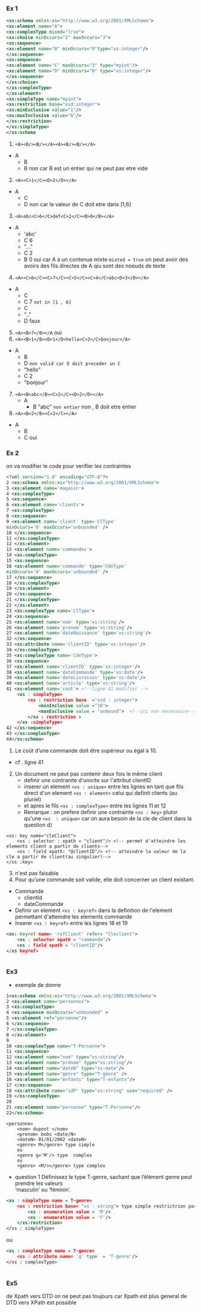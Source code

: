 ### Ex 1 
```xml
<xs:schema xmlns:xs="http://www.w3.org/2001/XMLSchema">  
<xs:element name="A">  
<xs:complexType mixed="true">  
<xs:choice minOccurs="2" maxOccurs="3">  
<xs:sequence>  
<xs:element name="B" minOccurs="0"type="xs:integer"/>  
</xs:sequence>  
<xs:sequence>  
<xs:element name="C" maxOccurs="3" type="myint"/>  
<xs:element name="D" minOccurs="0" type="xs:integer"/>  
</xs:sequence>  
</xs:choice>  
</xs:complexType>  
</xs:element>  
<xs:simpleType name="myint">  
<xs:restriction base="xsd:integer">  
<xs:minExclusive value="1"/>  
<xs:maxInclusive value="6"/>  
</xs:restriction>  
</xs:simpleType>  
</xs:schema
```
1. `<A><B/><B/></A><A><B/><B/></A>`
- A 
	- B
	- B
	non car B est un entier qui ne peut pas etre vide
2. `<A><C>1</C><D>2</D></A>`
- A
	- C
	- D
	non car la valeur de C doit etre dans ]1,6]
3. `<A>abc<C>6</C>def<C>2</C><B>0</B></A>`
- A
	- 'abc'
	- C 6
	- "..."
	- C 2
	- B 0
oui car A a un contenue mixte `mixted = true`
on peut avoir des avoirs des fils directes de A qiu sont des noeuds de texte

4. `<A><C>6</C><C>7</C><C>5</C><C>4</C>abc<D>3</D></A>`
- A 
	- C
	- C 7 `not in ]1 , 6]`
	- C
	- ".."
	- D
faux
5. `<A><B>7</B></A`
oui
6. `<A><B>1</B><D>1</D>hello<C>2</C>bonjour</A>`
- A 
	- B
	- D `non valid car D doit preceder un C`
	- "hello"
	- C 2
	- "bonjour"
7. `<A><B>abc</B><C>2</C><D>2</D></A>`
	- A 
		- B "abc" `non entier`
	non , B doit etre entier 
8. `<A><B>2</B><C>2</C></A>`
- A
	- B 
	- C
oui 

### Ex 2
on va modifier le code pour verifier les contraintes
```xml
<?xml version="1.0" encoding="UTF-8"?>  
2 <xs:schema xmlns:xs="http://www.w3.org/2001/XMLSchema">  
3 <xs:element name='magasin'>  
4 <xs:complexType>  
5 <xs:sequence>  
6 <xs:element name='clients'>  
7 <xs:complexType>  
8 <xs:sequence>  
9 <xs:element name='client' type='ClType'  
minOccurs='0' maxOccurs='unbounded' />  
10 </xs:sequence>  
11 </xs:complexType>  
12 </xs:element>  
13 <xs:element name='commandes'>  
14 <xs:complexType>  
15 <xs:sequence>  
16 <xs:element name='commande' type='CdeType'  
minOccurs='0' maxOccurs='unbounded' />  
17 </xs:sequence>  
18 </xs:complexType>  
19 </xs:element>  
20 </xs:sequence>  
21 </xs:complexType>  
22 </xs:element>  
23 <xs:complexType name='ClType'>  
24 <xs:sequence>  
25 <xs:element name='nom' type='xs:string'/>  
26 <xs:element name='prenom' type='xs:string'/>  
27 <xs:element name='dateNaissance' type='xs:string'/>  
32 </xs:sequence>  
33 <xs:attribute name='clientID' type='xs:integer'/>  
34 </xs:complexType>  
35 <xs:complexType name='CdeType'>  
36 <xs:sequence>  
37 <xs:element name='clientID' type='xs:integer'/>  
38 <xs:element name='dateCommande' type='xs:date'/>  
39 <xs:element name='dateLivraison' type='xs:date'/>  
40 <xs:element name='article' type='xs:string'/>  
41 <xs:element name='cout'> <!--ligne 41 modifier -->
	<xs : simpleType>
		<xs : restriction base  ="xsd : integer">
			<minInclusive value ="10">
			<maxExclusive value = "unbound">  <!--ici non necessaire-->
		</xs : restriction >
	</xs :simpleType>
42 </xs:sequence>  
43 </xs:complexType>  
44</xs:schema>
```
1. Le coût d’une commande doit être supérieur ou égal à 10.
 - cf . ligne 41 
2.  Un document ne peut pas contenir deux fois le même client
	- definir une contranite d'unicite sur l'attribut clientID
	- inserer un element  `<xs : unique>` entre les lignes  en tant que fils direct d'un element `<xs : element>` celui qui definit clients (au pluriel)
	- et apres le fils `<xs : complexType>` entre les lignes 11 et 12 
	- Remarque : on prefere definir une contrainte `<xs : key>` plutor qu'une `<xs  : unique>` car on aura besoin de la cle de client dans la question d)
```
<xs: key name="cleClient">
	<xs : selector : xpath = "client"/> <!-- permet d'atteindre les elements client a partir de clients-->
	<xs : field xpath: "@clientID"/> <!-- atteindre la valeur de la cle a partir de client(au singulier)-->
</xs :key>
```
3. n'est pas faisable 
4. Pour qu’une commande soit valide, elle doit concerner un client existant.
- Commande
	- clientId 
	- dateCommande
- Definir  un element `<xs : keyref>` dans la definition de l'element permettant d'atteindre les  elements commande
- Inserer `<xs : keyref>` entre les lignes 18 et 19 
```xml
<xs: keyref name= 'refClient' refer= "Cleclient">
	<xs : selector xpath = "commande"/>
	<xs : field xpath = "clientID"/>
</xs keyref>
	
```
### Ex3 
- exemple de donne 
```xml
1<xs:schema xmlns:xs="http://www.w3.org/2001/XMLSchema">  
2 <xs:element name="personnes">  
3 <xs:complexType>  
4 <xs:sequence maxOccurs="unbounded" >  
5 <xs:element ref="personne"/>  
6 </xs:sequence>  
7 </xs:complexType>  
8 </xs:element>  
9  
10 <xs:complexType name="T-Personne">  
11 <xs:sequence>  
12 <xs:element name="nom" type="xs:string"/>  
13 <xs:element name="prénom" type="xs:string"/>  
14 <xs:element name="dateN" type="xs:date"/>  
15 <xs:element name="genre" type="T-genre" />  
16 <xs:element name="enfants" type="T-enfants"/>  
17 </xs:sequence>  
18 <xs:attribute name="idP" type="xs:string" use="required" />  
19 </xs:complexType>  
20  
21 <xs:element name="personne" type="T-Personne"/>  
22</xs:schema>
```
```
<personne>
	<nom> dupont </nom>
	<prenom> bobs <date/N>
	<dateN> 01/01/2002 <dateN>
	<genre> M</genre> type simple
	ou 
	<genre g='M'/> type  complex
	ou 
	<genre> <M/></genre> type complex
```
- question 1
Définissez le type T-genre, sachant que l’élément genre peut prendre les valeurs  
‘masculin’ ou ‘féminin’.
```xml
<xs : simpleType name = T-genre>
	<xs : restriction base= "xs : string"> type simple restrictrion par defaut
		<xs : enumeration value = 'M'/>
		<xs : enumeration value = 'F'/>
	</xs:restriction>
</xs : simpleType>
```
ou 
```xml
<xs : complexType name = T-genre>
	<xs : attribute name= 'g' type  = 'T-genre'/>
</xs : complexType>
 
```

### Ex5 
de Xpath vers DTD on ne peut pas toujours car Xpath est plus general 
de DTD vers XPath est possible 
